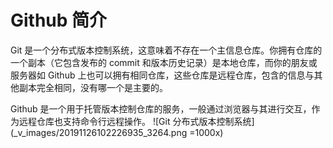# Github 简介
Git 是一个分布式版本控制系统，这意味着不存在一个主信息仓库。你拥有仓库的一个副本（它包含发布的 commit 和版本历史记录）是本地仓库，而你的朋友或服务器如 Github 上也可以拥有相同仓库，这些仓库是远程仓库，包含的信息与其他副本完全相同，没有哪一个是主要的。

Github 是一个用于托管版本控制仓库的服务，一般通过浏览器与其进行交互，作为远程仓库也支持命令行远程操作。
![Git 分布式版本控制系统](_v_images/20191126102226935_3264.png =1000x)
